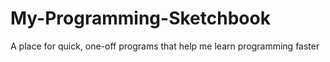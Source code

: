 My-Programming-Sketchbook
=========================

A place for quick, one-off programs that help me learn programming faster

